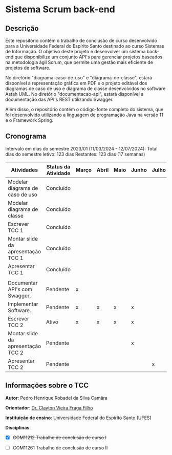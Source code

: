 # Sistema Scrum back-end

## Descrição

Este repositório contém o trabalho de conclusão de curso desenvolvido para a Universidade Federal do Espírito Santo destinado ao curso Sistemas de Informação. O objetivo deste projeto é desenvolver um sistema back-end que disponibilize um conjunto API's para gerenciar projetos baseados na metodologia ágil Scrum, que permite uma gestão mais eficiente de projetos de software.

No diretório "diagrama-caso-de-uso" e "diagrama-de-classe", estará disponível a representação gráfica em PDF e o projeto editável dos diagramas de caso de uso e diagrama de classe desenvolvidos no software Astah UML. No diretório "documentacao-api", estará disponível a documentação das API's REST utilizando Swagger.

Além disso, o repositório contém o código-fonte completo do sistema, que foi desenvolvido utilizando a linguagem de programação Java na versão 11 e o Framework Spring.

## Cronograma

Intervalo em dias do semestre 2023/01 (11/03/2024 - 12/07/2024): 
Total dias do semestre letivo: 123 dias
Restantes: 123 dias (17 semanas)

| Atividades                         | Status da Atividade | Março | Abril | Maio | Junho | Julho |
| ---------------------------------- | ------------------- | ----- | ----- | ---- | ----- | ----- |
| Modelar diagrama de caso de uso    | Concluído           |       |       |      |       |       |
| Modelar diagrama de classe         | Concluído           |       |       |      |       |       |
| Escrever TCC 1                     | Concluído           |       |       |      |       |       |
| Montar slide da apresentação TCC 1 | Concluído           |       |       |      |       |       |
| Apresentar TCC 1                   | Concluído           |       |       |      |       |       |
|                                    |                     |       |       |      |       |       |
| Documentar API's com Swagger.      | Pendente            | x     |       |      |       |       |
| Implementar Software.              | Pendente            | x     | x     | x    | x     |       |
| Escrever TCC 2                     | Ativo               | x     | x     | x    | x     |       |
| Montar slide da apresentação TCC 2 | Pendente            |       |       |      | x     |       |
| Apresentar TCC 2                   | Pendente            |       |       |      |       | x     |

## Informações sobre o TCC

**Autor**: Pedro Henrique Robadel da Silva Camâra

**Orientador**: [Dr. Clayton Vieira Fraga Filho](http://buscatextual.cnpq.br/buscatextual/visualizacv.do?id=E4839043)

**Instituição de ensino**: Universidade Federal do Espiríto Santo (UFES)

**Disciplinas**: 

- [x] ~~COM11212 Trabalho de conclusão de curso I~~
- [ ] COM11261 Trabalho de conclusão de curso II

